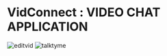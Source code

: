 # VidConnect : VIDEO CHAT APPLICATION
![editvid](https://github.com/mayki21/video_chit_chat/assets/119392202/5bbdcf33-d8a8-44cc-8097-e54fd8c16841)             ![talktyme](https://github.com/mayki21/video_chit_chat/assets/119392202/25d49189-1c69-4008-a88c-78e0abd9679d)







